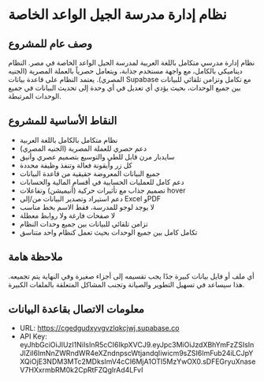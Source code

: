 # نظام إدارة مدرسة الجيل الواعد الخاصة

## وصف عام للمشروع
نظام إدارة مدرسي متكامل باللغة العربية لمدرسة الجيل الواعد الخاصة في مصر. النظام ديناميكي بالكامل، مع واجهة مستخدم جذابة، ويتعامل حصرياً بالعملة المصرية (الجنيه المصري). يعتمد النظام على قاعدة بيانات Supabase مع تكامل وتزامن تلقائي للبيانات بين جميع الوحدات، بحيث يؤدي أي تعديل في أي وحدة إلى تحديث البيانات في جميع الوحدات المرتبطة.

## النقاط الأساسية للمشروع
- نظام متكامل بالكامل باللغة العربية
- دعم حصري للعملة المصرية (الجنيه المصري)
- سايدبار مرن قابل للطي والتوسيع بتصميم عصري وأنيق
- كل زر وأيقونة فعالة وتنفذ وظيفة محددة
- جميع البيانات المعروضة حقيقية من قاعدة البيانات
- دعم كامل للعمليات الحسابية في أقسام المالية والحسابات
- تصميم جذاب مع تأثيرات حركية (أنيميشن) وتفاعلات hover
- دعم استيراد وتصدير البيانات من/إلى Excel وPDF
- لا يوجد لوجو للمدرسة، فقط الاسم بخط مناسب
- لا صفحات فارغة ولا روابط معطلة
- تزامن تلقائي للبيانات بين جميع وحدات النظام
- تكامل كامل بين جميع الوحدات بحيث تعمل كنظام واحد متناسق

## ملاحظة هامة
أي ملف أو فايل بيانات كبيرة جدًا يجب تقسيمه إلى أجزاء صغيرة وفي النهاية يتم تجميعه. هذا سيساعد في تسهيل التطوير والصيانة وتجنب المشاكل المتعلقة بالملفات الكبيرة.

## معلومات الاتصال بقاعدة البيانات
- URL: https://cgedgudxyvgvzlqkcjwj.supabase.co
- API Key: eyJhbGciOiJIUzI1NiIsInR5cCI6IkpXVCJ9.eyJpc3MiOiJzdXBhYmFzZSIsInJlZiI6ImNnZWRndWR4eXZndnpscWtjandqIiwicm9sZSI6ImFub24iLCJpYXQiOjE3NDM3MTc2MDksImV4cCI6MjA1OTI5MzYwOX0.sDFEGryuXnaseV7HXxrmbRM0k2CpRtFZQgIrAd4LFvI

